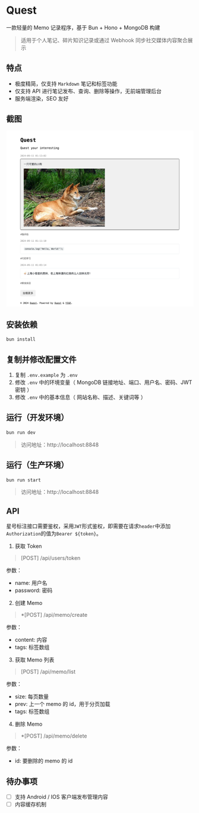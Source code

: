 # Quest

一款轻量的 Memo 记录程序，基于 Bun + Hono + MongoDB 构建

> 适用于个人笔记、碎片知识记录或通过 Webhook 同步社交媒体内容聚合展示

## 特点

* 极度精简，仅支持 `Markdown` 笔记和标签功能
* 仅支持 API 进行笔记发布、查询、删除等操作，无前端管理后台
* 服务端渲染，SEO 友好

## 截图

![image](./screenshot.png)

## 安装依赖

```sh
bun install
```

## 复制并修改配置文件

1. 复制 `.env.example` 为 `.env`
2. 修改 `.env` 中的环境变量（ MongoDB 链接地址、端口、用户名、密码、JWT 密钥 ）
3. 修改 `.env` 中的基本信息（ 网站名称、描述、关键词等 ）

## 运行（开发环境）

```sh
bun run dev
```

> 访问地址：http://localhost:8848

## 运行（生产环境）

```sh
bun run start
```

> 访问地址：http://localhost:8848

## API

星号标注接口需要鉴权，采用`JWT`形式鉴权，即需要在请求`header`中添加`Authorization`的值为`Bearer ${token}`。

1. 获取 Token

> [POST] /api/users/token

参数：
- name: 用户名
- password: 密码

2. 创建 Memo

> *[POST] /api/memo/create

参数：
- content: 内容
- tags: 标签数组

3. 获取 Memo 列表

> [POST] /api/memo/list

参数：
- size: 每页数量
- prev: 上一个 memo 的 id，用于分页加载
- tags: 标签数组

4. 删除 Memo

> *[POST] /api/memo/delete

参数：
- id: 要删除的 memo 的 id

## 待办事项

- [ ] 支持 Android / IOS 客户端发布管理内容
- [ ] 内容缓存机制
